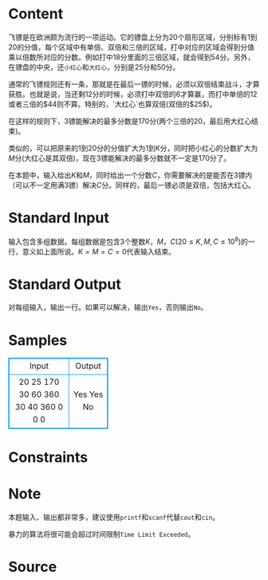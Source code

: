 
# Content

飞镖是在欧洲颇为流行的一项运动。它的镖盘上分为$20$个扇形区域，分别标有$1$到$20$的分值，每个区域中有单倍、双倍和三倍的区域，打中对应的区域会得到分值乘以倍数所对应的分数。例如打中$18$分里面的三倍区域，就会得到$54$分。另外，在镖盘的中央，还`小红心`和`大红心`，分别是$25$分和$50$分。

通常的飞镖规则还有一条，那就是在最后一镖的时候，必须以双倍结束战斗，才算获胜。也就是说，当还剩$12$分的时候，必须打中双倍的$6$才算赢，而打中单倍的$12$或者三倍的$44则不算。特别的，`大红心`也算双倍(双倍的$25$)。

在这样的规则下，$3$镖能解决的最多分数是$170$分(两个三倍的$20$，最后用大红心结束)。

类似的，可以把原来的$1$到$20$分的分值扩大为$1$到$K$分，同时把小红心的分数扩大为$M$分(大红心是其双倍)，现在3镖能解决的最多分数就不一定是$170$分了。

在本题中，输入给出$K$和$M$，同时给出一个分数$C$，你需要解决的是能否在$3$镖内（可以不一定用满$3$镖）解决$C$分。同样的，最后一镖必须是双倍，包括大红心。

# Standard Input

输入包含多组数据。每组数据是包含$3$个整数$K$，$M$，$C$($20 \leq K,M,C \leq 10^8$)的一行，意义如上面所说。$K=M=C=0$代表输入结束。

# Standard Output

对每组输入，输出一行。如果可以解决，输出`Yes`，否则输出`No`。

# Samples

<style>
        table,table tr th, table tr td { border:1px solid #0094ff; }
        table { width: 200px; min-height: 25px; line-height: 25px; text-align: center; border-collapse: collapse;}   
    </style>
<table>
	<tr>
		<td>Input</td>
		<td>Output</td>
	</tr>
<tr><td>20 25 170
30 60 360
30 40 360
0 0 0</td><td>Yes
Yes
No</td></tr></table>


# Constraints



# Note

本题输入、输出都非常多，建议使用`printf`和`scanf`代替`cout`和`cin`。

暴力的算法将很可能会超过时间限制`Time Limit Exceeded`。

# Source


